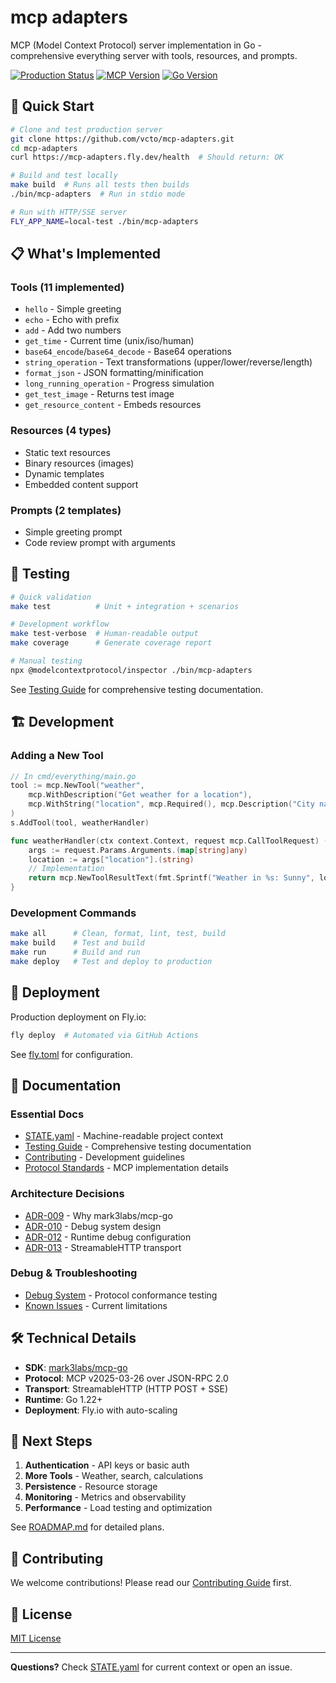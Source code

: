 # mcp adapters

MCP (Model Context Protocol) server implementation in Go - comprehensive everything server with tools, resources, and prompts.

[![Production Status](https://img.shields.io/badge/status-operational-green)](https://mcp-adapters.fly.dev/health)
[![MCP Version](https://img.shields.io/badge/MCP-v2025--03--26-blue)](docs/protocol-standards.md)
[![Go Version](https://img.shields.io/badge/Go-1.22+-00ADD8)](go.mod)

## 🚀 Quick Start

```bash
# Clone and test production server
git clone https://github.com/vcto/mcp-adapters.git
cd mcp-adapters
curl https://mcp-adapters.fly.dev/health  # Should return: OK

# Build and test locally
make build  # Runs all tests then builds
./bin/mcp-adapters  # Run in stdio mode

# Run with HTTP/SSE server
FLY_APP_NAME=local-test ./bin/mcp-adapters
```

## 📋 What's Implemented

### Tools (11 implemented)
- `hello` - Simple greeting
- `echo` - Echo with prefix
- `add` - Add two numbers
- `get_time` - Current time (unix/iso/human)
- `base64_encode`/`base64_decode` - Base64 operations
- `string_operation` - Text transformations (upper/lower/reverse/length)
- `format_json` - JSON formatting/minification
- `long_running_operation` - Progress simulation
- `get_test_image` - Returns test image
- `get_resource_content` - Embeds resources

### Resources (4 types)
- Static text resources
- Binary resources (images)
- Dynamic templates
- Embedded content support

### Prompts (2 templates)
- Simple greeting prompt
- Code review prompt with arguments

## 🧪 Testing

```bash
# Quick validation
make test          # Unit + integration + scenarios

# Development workflow
make test-verbose  # Human-readable output
make coverage      # Generate coverage report

# Manual testing
npx @modelcontextprotocol/inspector ./bin/mcp-adapters
```

See [Testing Guide](docs/testing-guide.md) for comprehensive testing documentation.

## 🏗️ Development

### Adding a New Tool

```go
// In cmd/everything/main.go
tool := mcp.NewTool("weather",
    mcp.WithDescription("Get weather for a location"),
    mcp.WithString("location", mcp.Required(), mcp.Description("City name")),
)
s.AddTool(tool, weatherHandler)

func weatherHandler(ctx context.Context, request mcp.CallToolRequest) (*mcp.CallToolResult, error) {
    args := request.Params.Arguments.(map[string]any)
    location := args["location"].(string)
    // Implementation
    return mcp.NewToolResultText(fmt.Sprintf("Weather in %s: Sunny", location)), nil
}
```

### Development Commands

```bash
make all      # Clean, format, lint, test, build
make build    # Test and build
make run      # Build and run
make deploy   # Test and deploy to production
```

## 🚢 Deployment

Production deployment on Fly.io:

```bash
fly deploy  # Automated via GitHub Actions
```

See [fly.toml](fly.toml) for configuration.

## 📖 Documentation

### Essential Docs
- [STATE.yaml](docs/STATE.yaml) - Machine-readable project context
- [Testing Guide](docs/testing-guide.md) - Comprehensive testing documentation
- [Contributing](docs/contributing.md) - Development guidelines
- [Protocol Standards](docs/protocol-standards.md) - MCP implementation details

### Architecture Decisions
- [ADR-009](docs/adr/009-mcp-sdk-selection.md) - Why mark3labs/mcp-go
- [ADR-010](docs/adr/010-mcp-debug-system-architecture.md) - Debug system design
- [ADR-012](docs/adr/012-runtime-debug-configuration.md) - Runtime debug configuration
- [ADR-013](docs/adr/013-mcp-transport-selection.md) - StreamableHTTP transport

### Debug & Troubleshooting
- [Debug System](docs/debug/mcp-conformance-plan.md) - Protocol conformance testing
- [Known Issues](docs/KNOWN-ISSUES.md) - Current limitations

## 🛠️ Technical Details

- **SDK**: [mark3labs/mcp-go](https://github.com/mark3labs/mcp-go)
- **Protocol**: MCP v2025-03-26 over JSON-RPC 2.0
- **Transport**: StreamableHTTP (HTTP POST + SSE)
- **Runtime**: Go 1.22+
- **Deployment**: Fly.io with auto-scaling

## 🔮 Next Steps

1. **Authentication** - API keys or basic auth
2. **More Tools** - Weather, search, calculations
3. **Persistence** - Resource storage
4. **Monitoring** - Metrics and observability
5. **Performance** - Load testing and optimization

See [ROADMAP.md](docs/ROADMAP.md) for detailed plans.

## 🤝 Contributing

We welcome contributions! Please read our [Contributing Guide](docs/contributing.md) first.

## 📄 License

[MIT License](LICENSE)

---

**Questions?** Check [STATE.yaml](docs/STATE.yaml) for current context or open an issue.
